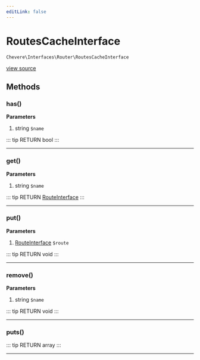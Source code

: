 ```yaml
---
editLink: false
---
```


# RoutesCacheInterface

`Chevere\Interfaces\Router\RoutesCacheInterface`

[view source](https://github.com/chevere/chevere/blob/master/interfaces/Router/RoutesCacheInterface.php)

## Methods

### has()

**Parameters**

1. string `$name`

::: tip RETURN
bool
:::

---

### get()

**Parameters**

1. string `$name`

::: tip RETURN
[RouteInterface](../Route/RouteInterface.md)
:::

---

### put()

**Parameters**

1. [RouteInterface](../Route/RouteInterface.md) `$route`

::: tip RETURN
void
:::

---

### remove()

**Parameters**

1. string `$name`

::: tip RETURN
void
:::

---

### puts()

::: tip RETURN
array
:::

---
